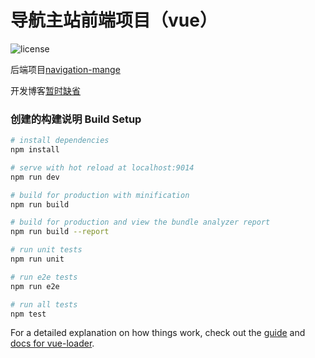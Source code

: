 导航主站前端项目（vue）
=========================

![license](https://img.shields.io/badge/license-MPL--2.0-blue.svg)

后端项目[navigation-mange](https://github.com/startoffly/navigation-mange)

开发博客[暂时缺省]()



### 创建的构建说明 Build Setup

``` bash
# install dependencies
npm install

# serve with hot reload at localhost:9014
npm run dev

# build for production with minification
npm run build

# build for production and view the bundle analyzer report
npm run build --report

# run unit tests
npm run unit

# run e2e tests
npm run e2e

# run all tests
npm test
```

For a detailed explanation on how things work, check out the [guide](http://vuejs-templates.github.io/webpack/) and [docs for vue-loader](http://vuejs.github.io/vue-loader).
